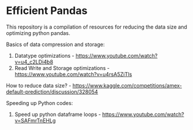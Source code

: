 # Efficient Pandas
This repository is a compilation of resources for reducing the data size and optimizing python pandas.

Basics of data compression and storage:
1. Datatype optimizations - https://www.youtube.com/watch?v=u4_c2LDi4b8
2. Read Write and Storage optimizations - https://www.youtube.com/watch?v=u4rsA5ZiTls

How to reduce data size? - https://www.kaggle.com/competitions/amex-default-prediction/discussion/328054

Speeding up Python codes:
1. Speed up python dataframe loops - https://www.youtube.com/watch?v=SAFmrTnEHLg
